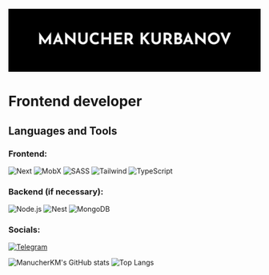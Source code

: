 [![Header](https://github.com/ManucherKM/manucherKM/raw/main/assets/header.png)]()

# Frontend developer

## Languages and Tools

### Frontend:
![Next](https://img.shields.io/badge/-Next-000?style=for-the-badge&logo=Nextdotjs&logoColor=fff)
![MobX](https://img.shields.io/badge/-MobX-000?style=for-the-badge&logo=mobx&logoColor=EB6719)
![SASS](https://img.shields.io/badge/-SASS-000?style=for-the-badge&logo=sass&logoColor=CD6799)
![Tailwind](https://img.shields.io/badge/-Tailwind-000?style=for-the-badge&logo=tailwindcss&logoColor=38bdf8)
![TypeScript](https://img.shields.io/badge/-TypeScript-000?style=for-the-badge&logo=TypeScript&logoColor=3178C6)

### Backend (if necessary):
![Node.js](https://img.shields.io/badge/-Node.js-000?style=for-the-badge&logo=nodedotjs&logoColor=6BBF47)
![Nest](https://img.shields.io/badge/-Nest-000?style=for-the-badge&logo=nestjs&logoColor=E0234E)
![MongoDB](https://img.shields.io/badge/-MongoDB-000?style=for-the-badge&logo=mongodb&logoColor=10AA50)

### Socials:
[![Telegram](https://img.shields.io/badge/-Telegram-090909?style=for-the-badge&logo=telegram&logoColor=27A0D9)](https://t.me/Manucher0504)

![ManucherKM's GitHub stats](https://github-readme-stats.vercel.app/api?username=manucherKM&show_icons=true)
![Top Langs](https://github-readme-stats.vercel.app/api/top-langs/?username=manucherKM&layout=compact)
